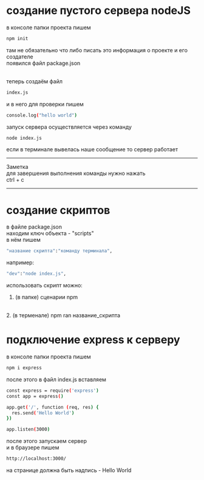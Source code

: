 # создание пустого сервера nodeJS
в консоле папки проекта пишем 

``` bash
npm init
```
там не обязательно что либо писать это информация о проекте и его создателе
<br/>
появился файл package.json 

<br/>
теперь создаём файл

``` bash
index.js
```
и в него для проверки пишем

``` bash
console.log("hello world")
```
запуск сервера осуществляется через команду

``` bash
node index.js
```
если в терминале вывелась наше сообщение то сервер работает

___

Заметка 
<br/>
для завершения выполнения команды нужно нажать
<br/>
ctrl + c

___

# создание скриптов

в файле package.json
<br/>
находим ключ объекта - "scripts"
<br/>
в нём пишем

``` bash
"название скрипта":"команду терминала",
```
например:

``` bash
"dev":"node index.js",
```
использовать скрипт можно:
<br/>
1. (в папке) сценарии npm
<br/>
2. (в терменале) npm ran название_скрипта



# подключение express к серверу

в консоле папки проекта пишем 

``` bash
npm i express
```
после этого в файл index.js вставляем 

``` bash
const express = require('express')
const app = express()

app.get('/', function (req, res) {
  res.send('Hello World')
})

app.listen(3000)
```
после этого запускаем сервер
<br/>
и в браузере пишем

``` bash
http://localhost:3000/
```
на странице должна быть надпись - Hello World





